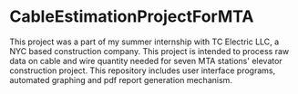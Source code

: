 # CableEstimationProjectForMTA
This project was a part of my summer internship with TC Electric LLC, a NYC based construction company. This project is intended to process raw data on cable and wire quantity needed for seven MTA stations' elevator construction project. This repository includes user interface programs, automated graphing and pdf report generation mechanism. 
